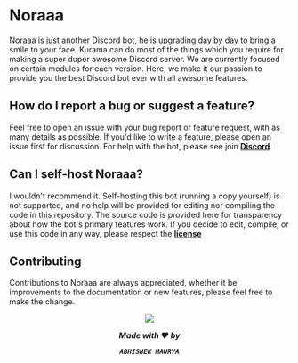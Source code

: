 # Noraaa
Noraaa is just another Discord bot, he is upgrading day by day to bring a smile to your face. Kurama can do most of the things which you require for making a super duper awesome Discord server. We are currently focused on certain modules for each version. Here, we make it our passion to provide you the best Discord bot ever with all awesome features.



## How do I report a bug or suggest a feature?
Feel free to open an issue with your bug report or feature request, with as many details as possible. If you'd like to write a feature, please open an issue first for discussion. For help with the bot, please see join [**Discord**](https://discord.gg/fFARebrTat).

## Can I self-host Noraaa?
I wouldn't recommend it. Self-hosting this bot (running a copy yourself) is not supported, and no help will be provided for editing nor compiling the code in this repository. The source code is provided here for transparency about how the bot's primary features work. If you decide to edit, compile, or use this code in any way, please respect the [**license**](https://github.com/AbhishekM989/Kurama-Discord-Bot/blob/main/LICENSE)

## Contributing
Contributions to Noraaa are always appreciated, whether it be improvements to the documentation or new features, please feel free to make the change.

<div align="center">
    <img src="https://cdn.discordapp.com/attachments/858014405102796810/991305320087437352/3-robot.jpg" align="center"> 
  
  <strong><i> Made with ❤️ by

    ABHISHEK MAURYA
  
</i></strong>
</div>
